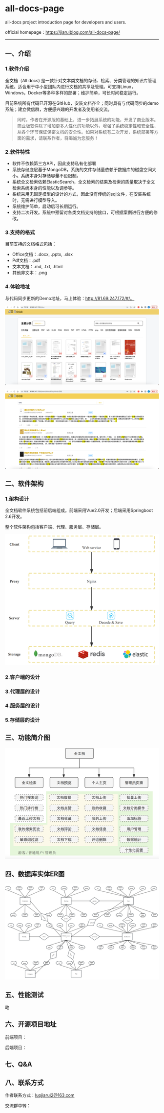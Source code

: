 # all-docs-page
all-docs project introduction page for developers and users.


official homepage：https://jiaruiblog.com/all-docs-page/

---



## 一、介绍



### 1.软件介绍

全文档（All docs) 是一款针对文本类文档的存储、检索、分类管理的知识库管理系统。适合用于中小型团队内进行文档的共享及管理。可支持Linux， Windows，Docker等多种多样的部署；维护简单，可长时间稳定运行。

目前系统所有代码已开源在GitHub，安装文档齐全；同时具有与代码同步的demo系统；建立微信群，方便感兴趣的开发者及使用者交流。



>   同时，作者在开源版的基础上，进一步拓展系统的功能，开发了商业版本。商业版软件除了增加更多人性化的功能以外，增强了系统稳定性和安全性，从各个环节保证保密文档的安全性。如果对系统有二次开发，系统部署等方面的需求，请联系作者，将竭诚为您服务！

### 2.软件特性

-   软件不依赖第三方API，因此支持私有化部署
-   系统存储底层基于MongoDB，系统的文件存储量依赖于数据库的磁盘空间大小。系统本身对存储容量不设限制。
-   系统全文检索依赖ElasticSearch，全文检索的结果及检索的质量取决于全文检索系统本身的性能以及调参等。
-   系统采用无固定模型的设计的方式，因此没有传统的sql文件，在安装系统时，无需进行模型导入。
-   系统维护简单，启动后可长期运行。
-   支持二次开发。系统中预留对各类文档支持的接口，可根据案例进行方便的修改。



### 3.支持的格式

目前支持的文档格式包括：

-   Office文档：.docx, .pptx, .xlsx
-   Pdf文档：.pdf
-   文本文档：.md, .txt, .html
-   其他非文本：.png

### 4.体验地址

与代码同步更新的Demo地址，马上体验：http://81.69.247.172/#/。

![文档分类查看](/images/Snipaste_2023-05-02_17-25-07.png)



![文档全文检索](/images/image-20230502172608211.png)

## 二、软件架构

### 1.架构设计

全文档软件系统包括前后端组成。前端采用Vue2.0开发；后端采用Springboot 2.6开发。

整个软件架构包括客户端、代理、服务层、存储层。

![image-20230502162920251](/images/image-20230502162920251.png)



### 2.客户端的设计



### 3.代理层的设计



### 4.服务层的设计



### 5.存储层的设计





## 三、功能简介图



![image-20230502172323909](/images/image-20230502172323909.png)



## 四、数据库实体ER图



![image-20230502170314630](/images/image-20230502170314630.png)





### 

## 五、性能测试

略





## 六、开源项目地址



前端项目：

后端项目：



## 七、Q&A





## 八、联系方式

作者联系方式：luojiarui2@163.com

交流群中转：


